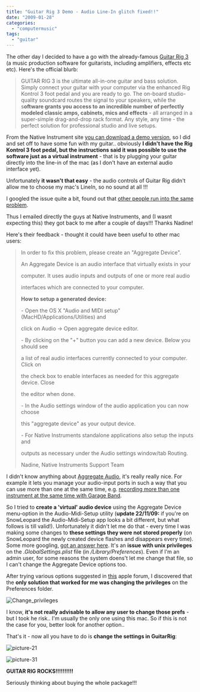 ```yaml
---
title: "Guitar Rig 3 Demo - Audio Line-In glitch fixed!!"
date: "2009-01-28"
categories: 
  - "computermusic"
tags: 
  - "guitar"
---
```


The other day I decided to have a go with the already-famous [Guitar Rig 3](http://www.native-instruments.com/index.php?id=guitarrig3) (a music production software for guitarists, including amplifiers, effects etc etc). Here's the official blurb:

> GUITAR RIG 3 is the ultimate all-in-one guitar and bass solution. Simply connect your guitar with your computer via the enhanced Rig Kontrol 3 foot pedal and you are ready to go. The on-board studio-quality soundcard routes the signal to your speakers, while the s**oftware grants you access to an incredible number of perfectly modeled classic amps, cabinets, mics and effects** - all arranged in a super-simple drag-and-drop rack format. Any style, any time - the perfect solution for professional studio and live setups.

From the Native Instrument site [you can download a demo version](http://www.native-instruments.com/index.php?id=gr3demo&L=1&ftu=da112cc2d395eae), so I did and set off to have some fun with my guitar.. obviously **I didn't have the Rig Kontrol 3 foot pedal, but the instructions said it was possible to use the software just as a virtual instrument** - that is by plugging your guitar directly into the line-in of the mac (as I don't have an external audio interface yet).

Unfortunately **it wasn't that easy** - the audio controls of Guitar Rig didn't allow me to choose my mac's LineIn, so no sound at all !!!

I googled the issue quite a bit, found out that [other people run into the same problem](http://media.locals.ca/localsconf/viewtopic.php?f=1&t=142965).

Thus I emailed directly the guys at Native Instruments, and (I wasnt expecting this) they got back to me after a couple of days!!! Thanks Nadine!

Here's their feedback - thought it could have been useful to other mac users:

> In order to fix this problem, please create an "Aggregate Device".
> 
> An Aggregate Device is an audio interface that virtually exists in your
> 
> computer. It uses audio inputs and outputs of one or more real audio
> 
> interfaces which are connected to your computer.
> 
> **How to setup a generated device:**
> 
> \- Open the OS X "Audio and MIDI setup" (MacHD/Applications/Utilities) and
> 
> click on Audio -> Open aggregate device editor.
> 
> \- By clicking on the "+" button you can add a new device. Below you should see
> 
> a list of real audio interfaces currently connected to your computer. Click on
> 
> the check box to enable interfaces as needed for this aggregate device. Close
> 
> the editor when done.
> 
> \- In the Audio settings window of the audio application you can now choose
> 
> this "aggregate device" as your output device.
> 
> \- For Native Instruments standalone applications also setup the inputs and
> 
> outputs as necessary under the Audio settings window/tab Routing.
> 
> Nadine, Native Instruments Support Team

I didn't know anything about [Aggregate Audio](http://www.apple.com/pro/techniques/aggregateaudio/), it's really really nice. For example it lets you manage your audio-input ports in such a way that you can use more than one at the same time, e.g. [recording more than one instrument at the same time with Garage Band](http://www.thegaragedoor.com/tutorials/agg.html).

So I tried to **create a 'virtual' audio device** using the Aggregate Device menu-option in the Audio-Midi-Setup utility (**update 22/11/09:** if you're on SnowLeopard the Audio-Midi-Setup app looks a bit different, but what follows is till valid!). Unfortunately it didn't let me do that - every time I was making some changes to **these settings they were not stored properly** (on SnowLeopard the newly created device flashes and disappears every time). Some more googling, [got an answer here](http://discussions.apple.com/static/discussionsbacksoon.html?messageID=8223201). It's an **issue with unix privileges** on the _.GlobalSettings.plist_ file (in _/Library/Preferences_). Even if I'm an admin user, for some reasons the system doens't let me change that file, so I can't change the Aggregate Device options too.

After trying various options suggested in [this](http://discussions.apple.com/static/discussionsbacksoon.html?messageID=8223201) apple forum, I discovered that the **only solution that worked for me was changing the privileges** on the Preferences folder.

![Change_privileges](/media/static/blog_img/picture-11.png "Change_privileges")

I know, **it's not really advisable to allow any user to change those prefs** - but I took he risk.. I'm usually the only one using this mac. So if this is not the case for you, better look for another option..

That's it - now all you have to do is **change the settings in GuitarRig**:

![picture-21](/media/static/blog_img/picture-21.png "picture-21")

![picture-31](/media/static/blog_img/picture-31.png "picture-31")

**GUITAR RIG ROCKS!!!!!!!!!!**

Seriously thinking about buying the whole package!!!
